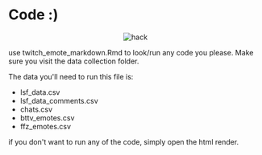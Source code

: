 # Code :)

<center>

![hack](https://cdn.betterttv.net/emote/5b490e73cf46791f8491f6f4/3x)

</center>

use twitch_emote_markdown.Rmd to look/run any code you please. Make sure you visit the data collection folder.

The data you'll need to run this file is: 
  - lsf_data.csv
  - lsf_data_comments.csv
  - chats.csv
  - bttv_emotes.csv
  - ffz_emotes.csv
  
  if you don't want to run any of the code, simply open the html render. 
